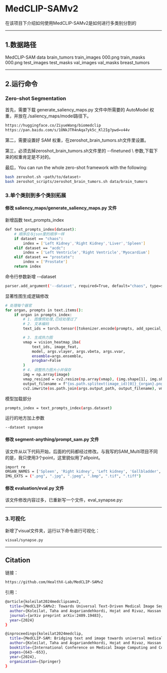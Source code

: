 # MedCLIP-SAMv2
在该项目下介绍如何使用MedCLIP-SAMv2是如何进行多类别分割的

---

## 1.数据路径
MedCLIP-SAM
  data
    brain_tumors
      train_images
        000.png
      train_masks
        000.png
      test_images
      test_masks
      val_images
      val_masks
    breast_tumors

---

## 2.运行命令
### Zero-shot Segmentation

首先，需要下载 generate_saliency_maps.py 文件中所需要的 AutoModel 权重，并放在./saliency_maps/model路径下。
```bash
https://huggingface.co/ZiyueWang/biomedclip
https://pan.baidu.com/s/1ONkJTR4nAqa7yk5c_Kl2Ig?pwd=v44v
```
第二，需要设置好 SAM 权重，在zeroshot_brain_tumors.sh文件里设置。

第三，必须去掉zeroshot_brain_tumors.sh文件里的 --finetuned \ 参数,下载下来的权重肯定是不对的。

最后，You can run the whole zero-shot framework with the following:
```bash
bash zeroshot.sh <path/to/dataset>
bash zeroshot_scripts/zeroshot_brain_tumors.sh data/brain_tumors
```
### 3.单个类别到多个类别拓展

#### 修改 saliency_maps/generate_saliency_maps.py 文件

新增函数 text_prompts_index 
```bash
def text_prompts_index(dataset):
    # 顺序应与json里的顺序一样
    if dataset == "chaos":
        index = ['Left Kidney','Right Kidney','Liver','Spleen']
    elif dataset == "acdc":
        index = ['Left Ventricle','Right Ventricle','Myocardium']
    elif dataset == "prostate":
        index = ['Prostate']
    return index
```

命令行参数新增 --dataset
```bash
parser.add_argument('--dataset', required=True, default="chaos", type=str, help='select dataset')
```

显著性图生成逻辑修改
```bash
# 处理每个器官
for organ, prompts in text.items():
    if organ in prompts_index:
        # 1. 图像预处理,已经处理过了
        # 2. 文本编码
        text_ids = torch.tensor([tokenizer.encode(prompts, add_special_tokens=True)]).to(args.device)

        # 3. 生成热力图
        vmap = vision_heatmap_iba(
            text_ids, image_feat,
            model, args.vlayer, args.vbeta, args.vvar,
            ensemble=args.ensemble,
            progbar=False
        )
        # 4. 调整热力图大小并保存
        img = np.array(image)
        vmap_resized = cv2.resize(np.array(vmap), (img.shape[1], img.shape[0]), interpolation=cv2.INTER_NEAREST)
        output_filename = f"{os.path.splitext(image_id)[0]}_{organ}.png"
        cv2.imwrite(os.path.join(args.output_path, output_filename), vmap_resized * 255)
```

模型加载部分
```bash
prompts_index = text_prompts_index(args.dataset)
```

运行的地方加上参数
```bash
--dataset synapse
```

#### 修改 segment-anything/prompt_sam.py 文件
该文件从以下代码开始，后面的代码都经过修改。与我写的SAM_Multi项目不同的是，我只使用3个point，这里貌似用了allpoint。
```bash
import re
ORGAN_NAMES = ['Spleen', 'Right kidney', 'Left kidney', 'Gallbladder', 'Esophagus', 'Liver', 'Stomach', 'Pancreas']
IMG_EXTS = (".png", ".jpg", ".jpeg", ".bmp", ".tif", ".tiff")
```

#### 修改 evaluation/eval.py 文件
该文件修改内容过多，已重新写一个文件，eval_synapse.py:



---
### 3.可视化
新增了visual文件夹，运行以下命令进行可视化：
```bash
visual/synapse.py
```


---
## Citation
链接：
```bash
https://github.com/HealthX-Lab/MedCLIP-SAMv2
```

引用：
```bash
@article{koleilat2024medclipsamv2,
  title={MedCLIP-SAMv2: Towards Universal Text-Driven Medical Image Segmentation},
  author={Koleilat, Taha and Asgariandehkordi, Hojat and Rivaz, Hassan and Xiao, Yiming},
  journal={arXiv preprint arXiv:2409.19483},
  year={2024}
}

@inproceedings{koleilat2024medclip,
  title={MedCLIP-SAM: Bridging text and image towards universal medical image segmentation},
  author={Koleilat, Taha and Asgariandehkordi, Hojat and Rivaz, Hassan and Xiao, Yiming},
  booktitle={International Conference on Medical Image Computing and Computer-Assisted Intervention},
  pages={643--653},
  year={2024},
  organization={Springer}
}
```


